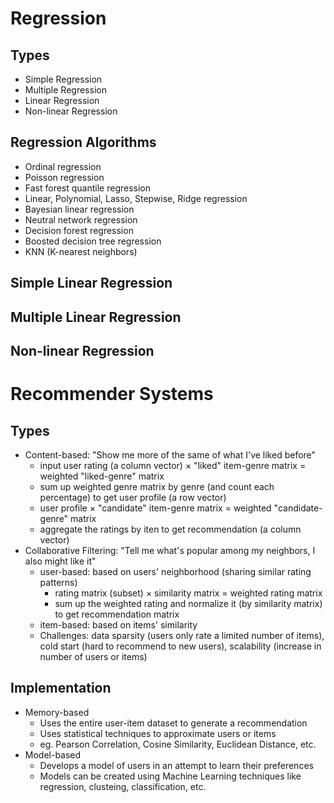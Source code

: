 # Regression
## Types
* Simple Regression
* Multiple Regression
* Linear Regression
* Non-linear Regression
## Regression Algorithms
* Ordinal regression
* Poisson regression
* Fast forest quantile regression
* Linear, Polynomial, Lasso, Stepwise, Ridge regression
* Bayesian linear regression
* Neutral network regression
* Decision forest regression
* Boosted decision tree regression
* KNN (K-nearest neighbors)
## Simple Linear Regression

## Multiple Linear Regression
## Non-linear Regression
# Recommender Systems
## Types
* Content-based: "Show me more of the same of what I've liked before"  
  * input user rating (a column vector) × "liked" item-genre matrix = weighted "liked-genre" matrix
  * sum up weighted genre matrix by genre (and count each percentage) to get user profile (a row vector)
  * user profile × "candidate" item-genre matrix = weighted "candidate-genre" matrix
  * aggregate the ratings by iten to get recommendation (a column vector)
* Collaborative Filtering: "Tell me what's popular among my neighbors, I also might like it"
  * user-based: based on users' neighborhood (sharing similar rating patterns)
    * rating matrix (subset) × similarity matrix = weighted rating matrix
    * sum up the weighted rating and normalize it (by similarity matrix) to get recommendation matrix
  * item-based: based on items' similarity
  * Challenges: data sparsity (users only rate a limited number of items), cold start (hard to recommend to new users), scalability (increase in number of users or items)
## Implementation
* Memory-based
  * Uses the entire user-item dataset to generate a recommendation
  * Uses statistical techniques to approximate users or items
  * eg. Pearson Correlation, Cosine Similarity, Euclidean Distance, etc.
* Model-based
  * Develops a model of users in an attempt to learn their preferences
  * Models can be created using Machine Learning techniques like regression, clusteing, classification, etc. 
